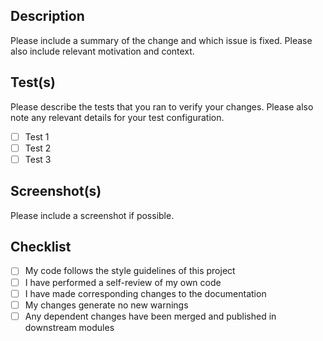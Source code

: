 ## Description

Please include a summary of the change and which issue is fixed. Please also include relevant motivation and context.

## Test(s)

Please describe the tests that you ran to verify your changes. Please also note any relevant details for your test configuration.

- [ ] Test 1
- [ ] Test 2
- [ ] Test 3

## Screenshot(s)

Please include a screenshot if possible.

## Checklist

- [ ] My code follows the style guidelines of this project
- [ ] I have performed a self-review of my own code
- [ ] I have made corresponding changes to the documentation
- [ ] My changes generate no new warnings
- [ ] Any dependent changes have been merged and published in downstream modules
